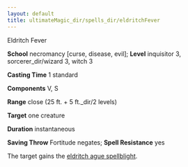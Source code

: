 ```yaml
---
layout: default
title: ultimateMagic_dir/spells_dir/eldritchFever
---
```

Eldritch Fever

**School** necromancy [curse, disease, evil]; **Level** inquisitor 3, sorcerer_dir/wizard 3, witch 3

**Casting Time** 1 standard

**Components** V, S

**Range** close (25 ft. + 5 ft._dir/2 levels)

**Target** one creature

**Duration** instantaneous

**Saving Throw** Fortitude negates; **Spell Resistance** yes

The target gains the [eldritch ague spellblight](../../../magic_dir/spellblights#_eldritch-ague).

